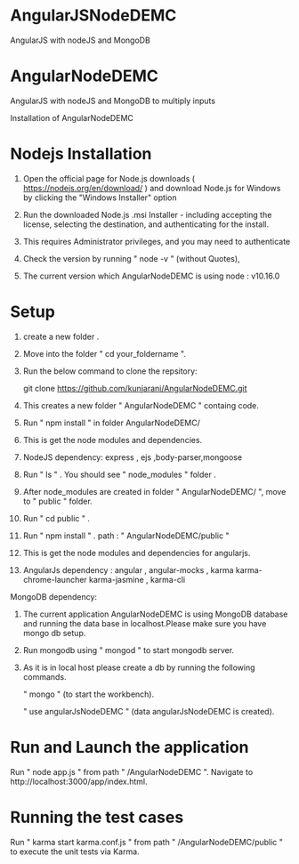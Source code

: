 # AngularJSNodeDEMC
AngularJS with nodeJS and MongoDB

# AngularNodeDEMC
AngularJS with nodeJS and MongoDB to multiply inputs

Installation of AngularNodeDEMC

# Nodejs Installation

1. Open the official page for Node.js downloads ( https://nodejs.org/en/download/ ) and download           Node.js for Windows by clicking the "Windows Installer" option
2. Run the downloaded Node.js .msi Installer - including accepting the license, selecting the              destination, and authenticating for the install.
3. This requires Administrator privileges, and you may need to authenticate

4. Check the version by running " node -v " (without Quotes),

5. The current version which AngularNodeDEMC is using node : v10.16.0



# Setup

1. create a new folder .
2. Move into the folder " cd your_foldername ".

3. Run the below command to clone the repsitory:

     git clone https://github.com/kunjarani/AngularNodeDEMC.git

4. This creates a new folder " AngularNodeDEMC " containg code.
5. Run " npm install " in folder AngularNodeDEMC/
6. This is get the node modules and dependencies.
7. NodeJS dependency: express , ejs ,body-parser,mongoose 
8. Run " ls " . You should see " node_modules "  folder .
9. After node_modules are created in folder " AngularNodeDEMC/ ", move to " public " folder.
10. Run " cd public " .
11. Run " npm install " . path : " AngularNodeDEMC/public "
12. This is get the node modules and dependencies for angularjs.
13. AngularJs dependency : angular , angular-mocks , karma karma-chrome-launcher karma-jasmine ,            karma-cli

MongoDB dependency:

1. The current application AngularNodeDEMC is using MongoDB database and running the data base in          localhost.Please make sure you have mongo db setup.
2. Run mongodb using " mongod " to start mongodb server.

3. As it is in local host please create a db by running the following commands.

   " mongo " (to start the workbench).

   " use angularJsNodeDEMC " (data angularJsNodeDEMC is created).


# Run and Launch the application

Run " node app.js " from path " /AngularNodeDEMC ". Navigate to http://localhost:3000/app/index.html. 


# Running the test cases

Run " karma start karma.conf.js "  from path " /AngularNodeDEMC/public " to execute the unit tests via Karma.






